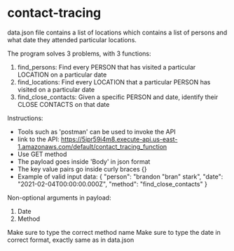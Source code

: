 # contact-tracing

data.json file contains a list of locations which contains a list of persons and what date they attended particular locations.

The program solves 3 problems, with 3 functions:
1. find_persons: Find every PERSON that has visited a particular LOCATION on a particular date
2. find_locations: Find every LOCATION that a particular PERSON has visited on a particular date
3. find_close_contacts: Given a specific PERSON and date, identify their CLOSE CONTACTS on that date

Instructions:
- Tools such as 'postman' can be used to invoke the API
- link to the API: https://5ipr59i4m8.execute-api.us-east-1.amazonaws.com/default/contact_tracing_function
- Use GET method 
- The payload goes inside 'Body' in json format
- The key value pairs go inside curly braces {}
- Example of valid input data:
{
"person": "brandon \"bran\" stark",
"date": "2021-02-04T00:00:00.000Z",
"method": "find_close_contacts"
}

Non-optional arguments in payload:
1. Date
2. Method

Make sure to type the correct method name
Make sure to type the date in correct format, exactly same as in data.json
